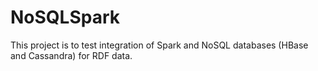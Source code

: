 # NoSQLSpark
This project is to test integration of Spark and NoSQL databases (HBase and Cassandra) for RDF data.

